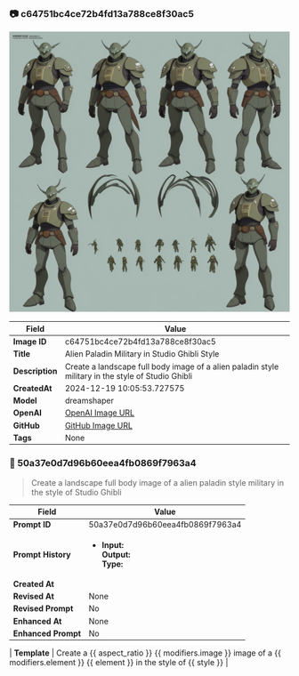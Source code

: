 

### 📷 c64751bc4ce72b4fd13a788ce8f30ac5 


![data.id](./c64751bc4ce72b4fd13a788ce8f30ac5.jpg)


| Field          | Value                                                                                                                     |
|----------------|---------------------------------------------------------------------------------------------------------------------------|
| **Image ID**             | c64751bc4ce72b4fd13a788ce8f30ac5                                                                                                             |
| **Title**           | Alien Paladin Military in Studio Ghibli Style                                                                                                       |
| **Description**           | Create a landscape full body image of a alien paladin style military in the style of Studio Ghibli                                                                                                       |
| **CreatedAt**        | 2024-12-19 10:05:53.727575                                                                                                        |
| **Model**        | dreamshaper                                                                                                        |
| **OpenAI**         | [OpenAI Image URL](http://192.168.1.85:8081/generated-images/b642273016683.png)                                                                                |
| **GitHub**         | [GitHub Image URL](https://raw.githubusercontent.com/Caneta-Silva/weeb/refs/heads/main/images/c64751bc4ce72b4fd13a788ce8f30ac5/c64751bc4ce72b4fd13a788ce8f30ac5.jpg)                                                                                |
| **Tags**       | None                                                                                                                   |

### 📜 50a37e0d7d96b60eea4fb0869f7963a4

> Create a landscape full body image of a alien paladin style military in the style of Studio Ghibli

| Field          | Value                                                                                                                                                                      |
|----------------|----------------------------------------------------------------------------------------------------------------------------------------------------------------------------|
| **Prompt ID**  | 50a37e0d7d96b60eea4fb0869f7963a4                                                                                                                                                            |
| **Prompt History** | <ul><li>**Input:**  <br> **Output:**  <br> **Type:** </li></ul> |
| **Created At** |                                                                                                                                                    |
| **Revised At** | None                                                                                                                                                   |
| **Revised Prompt** | No                                                                                                                                                                      |
| **Enhanced At** | None                                                                                                                                                  |
| **Enhanced Prompt** | No                                                                                                                                                                    |

| **Template**   | Create a {{ aspect_ratio }} {{ modifiers.image }} image of a {{ modifiers.element }} {{ element }} in the style of {{ style }}                                                                                                                                           |


